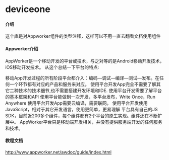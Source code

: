 # deviceone

#### 介绍
这个库是对Appworker组件的类型注释，这样可以不用一直去翻看文档使用组件

#### Appworker介绍
AppWorker是一个移动开发的平台或技术，与之对等的是Android移动开发技术，iOS移动开发技术。
从这个总结一下平台的特点:

移动App开发过程的所有阶段平台都介入：编码—调试—编译—测试—发布。在任何一个环节都有对应的产品和服务来对应。
使用平台开发App完全不需要了解其它二种技术的技术细节,也不需要搭建开发环境和IDE.
使用平台开发需要了解平台的基本框架和API
使用平台能做到一次开发，多平台发布，Write Once，Run Anywhere
使用平台开发App需要云编译，需要联网。
使用平台开发使用JavaScript，相对于其它开发语言，使用更简单，更易理解
平台具有自己的JS SDK，目前近200多个组件，每个组件都有2个平台的原生实现。组件还在不断扩展中。
AppWorker平台只是移动端开发相关，并没有提供服务端开发的任何服务和技术。

#### 教程文档

http://www.appworker.net/awdoc/guide/index.html




